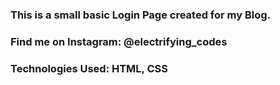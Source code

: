 ### This is a small basic Login Page created for my Blog.

### Find me on Instagram: @electrifying_codes

### Technologies Used: HTML, CSS 